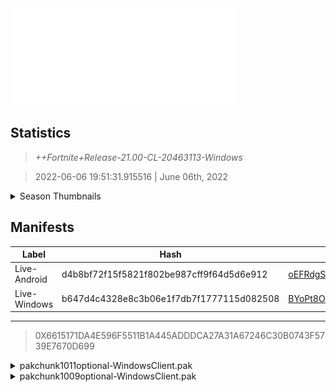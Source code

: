 <div style="pointer-events: none">
  <img style="pointer-events: none" src="https://raw.githubusercontent.com/Tectors/Archive/master/source/dependents/gen.21.00.svg" width="360" height="155">
<div>

## Statistics
> *++Fortnite+Release-21.00-CL-20463113-Windows*

> 2022-06-06 19:51:31.915516 | June 06th, 2022

<details>
  <summary>Season Thumbnails</summary>

  > Seasonal thumbnails are a season's normal ltms and their photos.

  | Name | ID |
  | - | - |
  | [Zero Build - Duos](https://raw.githubusercontent.com/Tectors/Archive/master/source/dependents/monthly-rotaton/playlist_nobuildbr_duo_21_00.png) | Playlist_NoBuildBR_Duo |
  | [Solo](https://raw.githubusercontent.com/Tectors/Archive/master/source/dependents/monthly-rotaton/playlist_defaultsolo_21_00.png) | Playlist_DefaultSolo |
  | [Zero Build - Trios](https://raw.githubusercontent.com/Tectors/Archive/master/source/dependents/monthly-rotaton/playlist_nobuildbr_trio_21_00.png) | Playlist_NoBuildBR_Trio |
  | [Zero Build - Solo](https://raw.githubusercontent.com/Tectors/Archive/master/source/dependents/monthly-rotaton/playlist_nobuildbr_solo_21_00.png) | Playlist_NoBuildBR_Solo |
</details>

## Manifests
| Label | Hash | Route |
| - | - | - |
| Live-Android | d4b8bf72f15f5821f802be987cff9f64d5d6e912 | [oEFRdgSe6mCYvSw9GEuE9qABvwN0_A](https://github.com/Tectors/Archive/blob/master/manifests/oEFRdgSe6mCYvSw9GEuE9qABvwN0_A.manifest) |
| Live-Windows | b647d4c4328e8c3b06e1f7db7f1777115d082508 | [BYoPt8OAt4JoMUHx9UC9ERHSMU776w](https://github.com/Tectors/Archive/blob/master/manifests/BYoPt8OAt4JoMUHx9UC9ERHSMU776w.manifest) |

---

> 0X6615171DA4E596F5511B1A445ADDDCA27A31A67246C30B0743F5739E7670D699

<details>
  <summary>pakchunk1011optional-WindowsClient.pak</summary>

  > FortniteGame/Content/Paks/pakchunk1011optional-WindowsClient.pak

  > 0x629EDDB0E60EEFBF06EEE4593588466A0D9D893EF4BE1BB68405AF933BED1E38

  <img src="https://raw.githubusercontent.com/Tectors/Archive/master/source/dependents/referred/Pickaxe_ID_796_IndigoMale.svg" width="100"> <img src="https://raw.githubusercontent.com/Tectors/Archive/master/source/dependents/referred/EID_Indigo.svg" width="100"> <img src="https://raw.githubusercontent.com/Tectors/Archive/master/source/dependents/referred/CID_A_397_Athena_Commando_M_Indigo.svg" width="100"> <img src="https://raw.githubusercontent.com/Tectors/Archive/master/source/dependents/referred/BID_A_002_IndigoMale.svg" width="100"> 
</details>

<details>
  <summary>pakchunk1009optional-WindowsClient.pak</summary>

  > FortniteGame/Content/Paks/pakchunk1009optional-WindowsClient.pak

  > 0xB221C5091CDE7C68C8252575837230E80B771DD0917FA65BB606723554173EAF

  </details>

